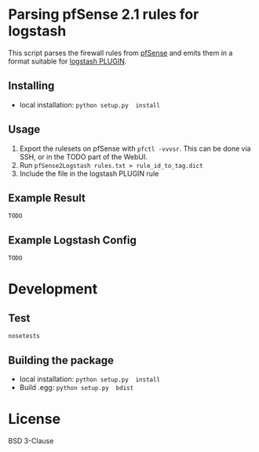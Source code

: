 Parsing pfSense 2.1 rules for logstash
===========================================

This script parses the firewall rules from [pfSense](https://www.pfsense.org/) and emits them in a format suitable for [logstash PLUGIN](TODO).

Installing
------------
* local installation: `python setup.py  install`

Usage
---------

1) Export the rulesets on pfSense with `pfctl -vvvsr`. This can be done via SSH, or in the TODO part of the WebUI.
2) Run `pfSense2Logstash rules.txt > rule_id_to_tag.dict`
3) Include the file in the logstash PLUGIN rule

Example Result
----------------

```text
TODO
```

Example Logstash Config
-----------------------
```text
TODO
```

Development
=============

Test
-----
`nosetests`

Building the package
----------------------
* local installation: `python setup.py  install`
* Build .egg: `python setup.py  bdist`

License
========

BSD 3-Clause
